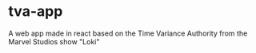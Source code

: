 # tva-app
A web app made in react based on the Time Variance Authority from the Marvel Studios show "Loki"
